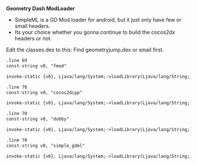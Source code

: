 **Geometry Dash ModLoader**

- SimpleML is a GD Mod loader for android, but it just only have few or small headers.
- Its your choice whether you gonna continue to build the cocos2dx headers or not.

Edit the classes.dex to this:
Find geometryjump.dex or smail first.

```xml
.line 69
const-string v0, "fmod"

invoke-static {v0}, Ljava/lang/System;->loadLibrary(Ljava/lang/String;)V

.line 70
const-string v0, "cocos2dcpp"

invoke-static {v0}, Ljava/lang/System;->loadLibrary(Ljava/lang/String;)V

.line 70
const-string v0, "dobby"

invoke-static {v0}, Ljava/lang/System;->loadLibrary(Ljava/lang/String;)V

.line 70
const-string v0, "simple_gdml"

invoke-static {v0}, Ljava/lang/System;->loadLibrary(Ljava/lang/String;)V
```
